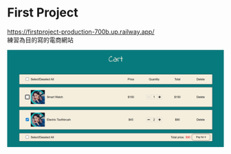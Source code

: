 # First Project  
https://firstproject-production-700b.up.railway.app/  
練習為目的寫的電商網站

![cart](/readmeImg/cart.png)

